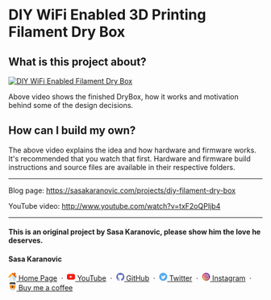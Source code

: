 # DIY WiFi Enabled 3D Printing Filament Dry Box


## What is this project about?
[![DIY WiFi Enabled Filament Dry Box](http://img.youtube.com/vi/txF2oQPIjb4/0.jpg)](http://www.youtube.com/watch?v=txF2oQPIjb4 "DIY WiFi Enabled Filament Dry Box")

Above video shows the finished DryBox, how it works and motivation behind some of the design decisions.

## How can I build my own?
The above video explains the idea and how hardware and firmware works. It's recommended that you watch that first.
Hardware and firmware build instructions and source files are available in their respective folders.

---

Blog page: https://sasakaranovic.com/projects/diy-filament-dry-box

YouTube video: http://www.youtube.com/watch?v=txF2oQPIjb4


---
#### This is an original project by Sasa Karanovic, please show him the love he deserves.
#### Sasa Karanovic

<a href="https://sasakaranovic.com/" target="_blank" title="Sasa Karanovic Home Page"><img src="https://raw.githubusercontent.com/SasaKaranovic/common/master/assets/img_home.png" width="16"> Home Page</a> &nbsp;&middot;&nbsp;
<a href="https://youtube.com/c/sasakaranovic" target="_blank" title="Sasa Karanovic on YouTube"><img src="https://raw.githubusercontent.com/SasaKaranovic/common/master/assets/img_youtube.png" width="16"> YouTube</a> &nbsp;&middot;&nbsp;
<a href="https://github.com/sasakaranovic" target="_blank" title="Sasa Karanovic on GitHub"><img src="https://raw.githubusercontent.com/SasaKaranovic/common/master/assets/img_github.png" width="16"> GitHub</a> &nbsp;&middot;&nbsp;
<a href="https://twitter.com/_sasakaranovic_" target="_blank" title="Sasa Karanovic on Twitter"><img src="https://raw.githubusercontent.com/SasaKaranovic/common/master/assets/img_twitter.png" width="16"> Twitter</a> &nbsp;&middot;&nbsp;
<a href="https://instagram.com/_sasakaranovic_" target="_blank" title="Sasa Karanovic on Instagram"><img src="https://raw.githubusercontent.com/SasaKaranovic/common/master/assets/img_instagram.png" width="16"> Instagram</a> &nbsp;&middot;&nbsp;
<a href="https://buymeacoffee.com/sasakaranovic" target="_blank" title="Sasa Karanovic on Buy me a coffee"><img src="https://raw.githubusercontent.com/SasaKaranovic/common/master/assets/img_coffee.png" width="16"> Buy me a coffee</a>


[home]: https://raw.githubusercontent.com/SasaKaranovic/common/master/assets/img_home.png "Sasa Karanovic Home Page"
[youtube]: https://raw.githubusercontent.com/SasaKaranovic/common/master/assets/img_youtube.png "Sasa Karanovic YouTube channel"
[github]: https://raw.githubusercontent.com/SasaKaranovic/common/master/assets/img_github.png "Sasa Karanovic on GitHub"
[twitter]: https://raw.githubusercontent.com/SasaKaranovic/common/master/assets/img_twitter.png "Sasa Karanovic on Twitter"
[instagram]: https://raw.githubusercontent.com/SasaKaranovic/common/master/assets/img_instagram.png "Sasa Karanovic on Instagram"
[coffee]: https://raw.githubusercontent.com/SasaKaranovic/common/master/assets/img_coffee.png "Buy me a coffee"
